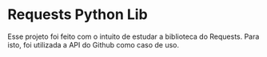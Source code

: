 # Requests Python Lib

Esse projeto foi feito com o intuito de estudar a biblioteca do Requests. Para isto, foi utilizada a API do Github como caso de uso. 
